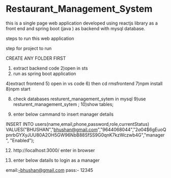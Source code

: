 # Restaurant_Management_System
this is a single page web application developed using reactjs library as a front end and  spring boot (java ) as backend with mysql database.

steps to run this web application


step for project to run

CREATE ANY FOLDER FIRST

1) extract backend code 
2)open in sts
3) run as spring boot application

4)extract frontend 
5) open in vs code 
6) then cd rmsfrontend 
7)npm install
8)npm start

8) check databases resturent_management_sytem in mysql
9)use resturent_management_sytem ;
10)show tables;

11) enter below cammand to insert manager details

INSERT INTO users(name,email,phone,password,role,currentStatus) VALUES("BHUSHAN","bhushan@gmail.com","9644068044","$2a$04$6gEuoQpnrbGYXyJUU80A2OH5GW96NbB88SfSS9G0qnK7kzWczwb4G","manager", "Enabled"); 

12) http://localhost:3000/  enter in browser

13) enter below datails to login as a manager

email:-bhushan@gmail.com
pass:- 12345

